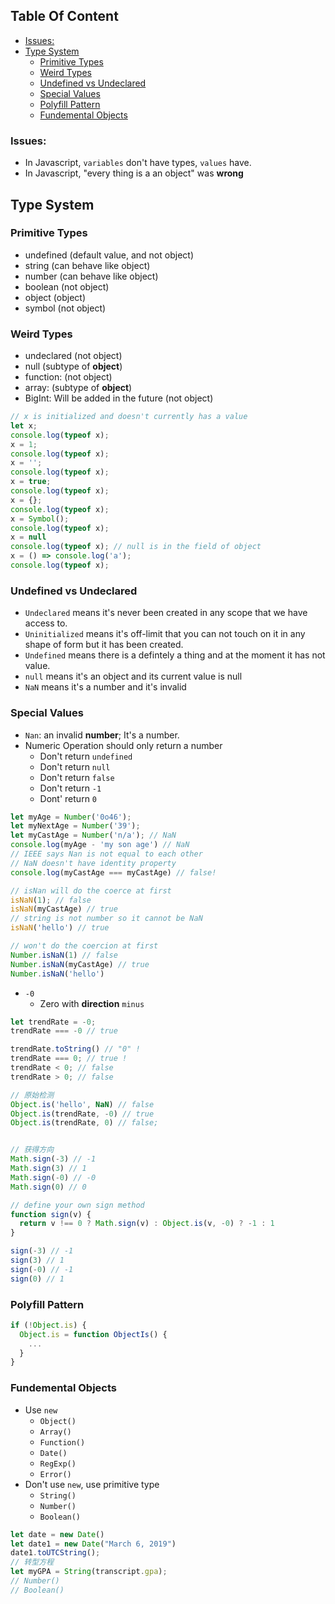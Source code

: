 <!-- START doctoc generated TOC please keep comment here to allow auto update -->
<!-- DON'T EDIT THIS SECTION, INSTEAD RE-RUN doctoc TO UPDATE -->
## Table Of Content

  - [Issues:](#issues)
- [Type System](#type-system)
  - [Primitive Types](#primitive-types)
  - [Weird Types](#weird-types)
  - [Undefined vs Undeclared](#undefined-vs-undeclared)
  - [Special Values](#special-values)
  - [Polyfill Pattern](#polyfill-pattern)
  - [Fundemental Objects](#fundemental-objects)

<!-- END doctoc generated TOC please keep comment here to allow auto update -->

### Issues:
- In Javascript, `variables` don't have types, `values` have.
- In Javascript, "every thing is a an object" was **wrong**
## Type System
### Primitive Types
- undefined (default value, and not object)
- string (can behave like object)
- number (can behave like object)
- boolean (not object)
- object (object)
- symbol (not object)

### Weird Types
- undeclared (not object)
- null (subtype of **object**)
- function: (not object)
- array: (subtype of **object**)
- BigInt: Will be added in the future (not object)

```javascript
// x is initialized and doesn't currently has a value
let x;
console.log(typeof x);
x = 1;
console.log(typeof x);
x = '';
console.log(typeof x);
x = true;
console.log(typeof x);
x = {};
console.log(typeof x);
x = Symbol();
console.log(typeof x);
x = null
console.log(typeof x); // null is in the field of object
x = () => console.log('a');
console.log(typeof x);
```

### Undefined vs Undeclared
- `Undeclared` means it's never been created in any scope that we have access to.
- `Uninitialized` means it's off-limit that you can not touch on it in any shape of form but it has been created.
- `Undefined` means there is a defintely a thing and at the moment it has not value.
- `null` means it's an object and its current value is null
- `NaN` means it's a number and it's invalid

### Special Values
- `Nan`: an invalid **number**; It's a number.
- Numeric Operation should only return a number
  - Don't return `undefined`
  - Don't return `null`
  - Don't return `false`
  - Don't return `-1`
  - Dont' return `0`
```javascript
let myAge = Number('0o46');
let myNextAge = Number('39');
let myCastAge = Number('n/a'); // NaN
console.log(myAge - 'my son age') // NaN
// IEEE says Nan is not equal to each other
// NaN doesn't have identity property
console.log(myCastAge === myCastAge) // false!

// isNan will do the coerce at first
isNaN(1); // false
isNaN(myCastAge) // true
// string is not number so it cannot be NaN
isNaN('hello') // true

// won't do the coercion at first
Number.isNaN(1) // false
Number.isNaN(myCastAge) // true
Number.isNaN('hello')
```
- `-0`
  - Zero with **direction** `minus`
```javascript
let trendRate = -0;
trendRate === -0 // true

trendRate.toString() // "0" !
trendRate === 0; // true !
trendRate < 0; // false
trendRate > 0; // false

// 原始检测
Object.is('hello', NaN) // false
Object.is(trendRate, -0) // true
Object.is(trendRate, 0) // false;


// 获得方向
Math.sign(-3) // -1
Math.sign(3) // 1
Math.sign(-0) // -0
Math.sign(0) // 0

// define your own sign method
function sign(v) {
  return v !== 0 ? Math.sign(v) : Object.is(v, -0) ? -1 : 1
}

sign(-3) // -1
sign(3) // 1
sign(-0) // -1
sign(0) // 1
```
### Polyfill Pattern
```javascript
if (!Object.is) {
  Object.is = function ObjectIs() {
    ...
  }
}
```

### Fundemental Objects
- Use `new`
  - `Object()`
  - `Array()`
  - `Function()`
  - `Date()`
  - `RegExp()`
  - `Error()`
- Don't use `new`, use primitive type
  - `String()`
  - `Number()`
  - `Boolean()`
```javascript
let date = new Date()
let date1 = new Date("March 6, 2019")
date1.toUTCString();
// 转型方程
let myGPA = String(transcript.gpa);
// Number()
// Boolean()
```